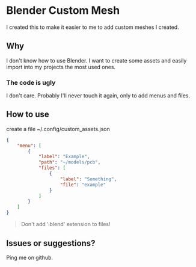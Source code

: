 # Blender Custom Mesh

I created this to make it easier to me to add custom meshes I created.

## Why

I don't know how to use Blender. I want to create some assets and easily import into my projects the most used ones.

### The code is ugly

I don't care. Probably I'll never touch it again, only to add menus and files.

## How to use

create a file ~/.config/custom_assets.json

``` json
{
    "menu": [
        {
            "label": "Example",
            "path": "~/models/pcb",
            "files": [
                {
                    "label": "Something",
                    "file": "example"
                }
            ]
        }
    ]
}
```

> Don't add '.blend' extension to files!

## Issues or suggestions?

Ping me on github.
